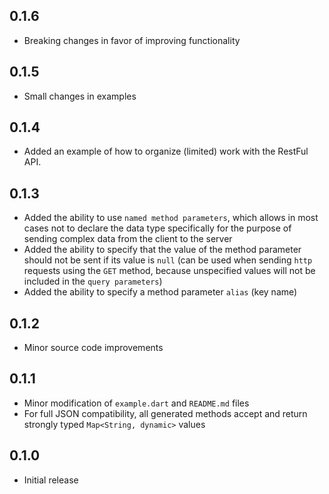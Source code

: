 ## 0.1.6

- Breaking changes in favor of improving functionality

## 0.1.5

- Small changes in examples

## 0.1.4

- Added an example of how to organize (limited) work with the RestFul API.

## 0.1.3

- Added the ability to use `named method parameters`, which allows in most cases not to declare the data type specifically for the purpose of sending complex data from the client to the server
- Added the ability to specify that the value of the method parameter should not be sent if its value is `null` (can be used when sending `http` requests using the `GET` method, because unspecified values will not be included in the `query parameters`)
- Added the ability to specify a method parameter `alias` (key name)

## 0.1.2

- Minor source code improvements

## 0.1.1

- Minor modification of `example.dart` and `README.md` files
- For full JSON compatibility, all generated methods accept and return strongly typed `Map<String, dynamic>` values

## 0.1.0

- Initial release
